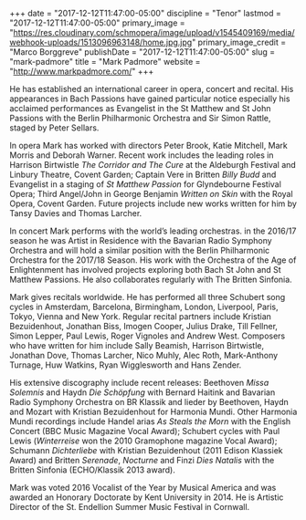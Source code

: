 +++
date = "2017-12-12T11:47:00-05:00"
discipline = "Tenor"
lastmod = "2017-12-12T11:47:00-05:00"
primary_image = "https://res.cloudinary.com/schmopera/image/upload/v1545409169/media/webhook-uploads/1513096963148/home.jpg.jpg"
primary_image_credit = "Marco Borggreve"
publishDate = "2017-12-12T11:47:00-05:00"
slug = "mark-padmore"
title = "Mark Padmore"
website = "http://www.markpadmore.com/"
+++

He has established an international career in opera, concert and recital. His appearances in Bach Passions have gained particular notice especially his acclaimed performances as Evangelist in the St Matthew and St John Passions with the Berlin Philharmonic Orchestra and Sir Simon Rattle, staged by Peter Sellars.

In opera Mark has worked with directors Peter Brook, Katie Mitchell, Mark Morris and Deborah Warner. Recent work includes the leading roles in Harrison Birtwistle *The Corridor and The Cure* at the Aldeburgh Festival and Linbury Theatre, Covent Garden; Captain Vere in Britten *Billy Budd* and Evangelist in a staging of *St Matthew Passion* for Glyndebourne Festival Opera; Third Angel/John in George Benjamin *Written on Skin* with the Royal Opera, Covent Garden. Future projects include new works written for him by Tansy Davies and Thomas Larcher.

In concert Mark performs with the world’s leading orchestras. in the 2016/17 season he was Artist in Residence with the Bavarian Radio Symphony Orchestra and will hold a similar position with the Berlin Philharmonic Orchestra for the 2017/18 Season. His work with the Orchestra of the Age of Enlightenment has involved projects exploring both Bach St John and St Matthew Passions. He also collaborates regularly with The Britten Sinfonia.

Mark gives recitals worldwide. He has performed all three Schubert song cycles in Amsterdam, Barcelona, Birmingham, London, Liverpool, Paris, Tokyo, Vienna and New York. Regular recital partners include Kristian Bezuidenhout, Jonathan Biss, Imogen Cooper, Julius Drake, Till Fellner, Simon Lepper, Paul Lewis, Roger Vignoles and Andrew West. Composers who have written for him include Sally Beamish, Harrison Birtwistle, Jonathan Dove, Thomas Larcher, Nico Muhly, Alec Roth, Mark-Anthony Turnage, Huw Watkins, Ryan Wigglesworth and Hans Zender.

His extensive discography include recent releases: Beethoven *Missa
Solemnis* and Haydn *Die Schöpfung* with Bernard Haitink and Bavarian Radio Symphony Orchestra on BR Klassik and lieder by Beethoven, Haydn and Mozart with Kristian Bezuidenhout for Harmonia Mundi. Other Harmonia Mundi recordings include Handel arias *As Steals the Morn* with the English Concert (BBC Music Magazine Vocal Award); Schubert cycles with Paul Lewis (*Winterreise* won the 2010 Gramophone magazine Vocal Award); Schumann *Dichterliebe* with Kristian Bezuidenhout (2011 Edison Klassiek Award) and Britten *Serenade*, *Nocturne* and Finzi *Dies Natalis* with the Britten Sinfonia (ECHO/Klassik 2013 award).

Mark was voted 2016 Vocalist of the Year by Musical America and was awarded an Honorary Doctorate by Kent University in 2014. He is Artistic Director of the St. Endellion Summer Music Festival in Cornwall.
